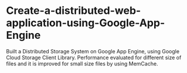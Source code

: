 # Create-a-distributed-web-application-using-Google-App-Engine

Built a Distributed Storage System on Google App Engine, using Google Cloud Storage Client Library.
Performance evaluated for different size of files and it is improved for small size files by using MemCache.
